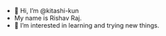 - 👋 Hi, I’m @kitashi-kun
- My name is Rishav Raj.
- 👀 I’m interested in learning and trying new things.


<!---
kitashi-kun/kitashi-kun is a ✨ special ✨ repository because its `README.md` (this file) appears on your GitHub profile.
You can click the Preview link to take a look at your changes.
--->
